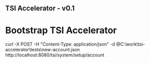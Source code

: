 TSI Accelerator - v0.1
--------------------------------------------------------------------------------------------

# Bootstrap TSI Accelerator
curl -X POST -H "Content-Type: application/json" -d @C:\work\tsi-accelerator\tests\new-account.json http://localhost:8080/tsi/system/setup/account

